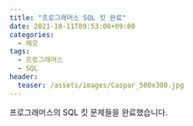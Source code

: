 ```yaml
---
title: "프로그래머스 SQL 킷 완료"
date: 2021-10-11T09:53:00+09:00
categories:
  - 메모
tags:
  - 프로그래머스
  - SQL
header:
  teaser: /assets/images/Caspar_500x300.jpg
---
```


프로그래머스의 SQL 킷 문제들을 완료했습니다.

<img src="{{ site.url }}{{ site.baseurl }}/assets/images/sql-small.png" alt="" >

